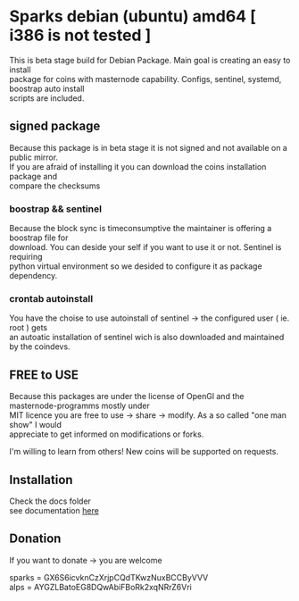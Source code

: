 # Sparks debian (ubuntu) amd64 [ i386 is not tested ]

This is beta stage build for Debian Package. Main goal is creating an easy to install  
package for coins with masternode capability. Configs, sentinel, systemd, boostrap auto install   
scripts are included.  


## signed package  
Because this package is in beta stage it is not signed and not available on a public mirror.  
If you are afraid of installing it you can download the coins installation package and   
compare the checksums  

### boostrap && sentinel  
Because the block sync is timeconsumptive the maintainer is offering a boostrap file for  
download. You can deside your self if you want to use it or not. Sentinel is requiring  
python virtual environment so we desided to configure it as package dependency.  

### crontab autoinstall  
You have the choise to use autoinstall of sentinel -> the configured user ( ie. root ) gets  
an autoatic installation of sentinel wich is also downloaded and maintained by the coindevs.  

## FREE to USE  
Because this packages are under the license of OpenGl and the masternode-programms mostly under   
MIT licence you are free to use -> share -> modify. As a so called "one man show" I would  
appreciate to get informed on modifications or forks.  

I'm willing to learn from others! New coins will be supported on requests.  

## Installation  
Check the docs folder  
see documentation [here](docs/INSTALL.md)


## Donation  
If you want to donate -> you are welcome  

sparks = GX6S6icvknCzXrjpCQdTKwzNuxBCCByVVV  
alps = AYGZLBatoEG8DQwAbiFBoRk2xqNRrZ6Vri

